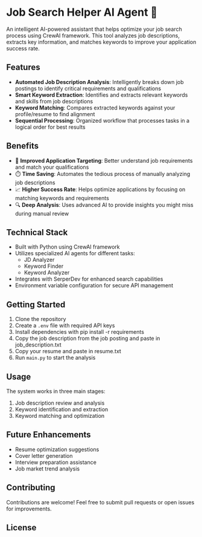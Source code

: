 # Job Search Helper AI Agent 🤖

An intelligent AI-powered assistant that helps optimize your job search process using CrewAI framework. This tool analyzes job descriptions, extracts key information, and matches keywords to improve your application success rate.

## Features

- **Automated Job Description Analysis**: Intelligently breaks down job postings to identify critical requirements and qualifications
- **Smart Keyword Extraction**: Identifies and extracts relevant keywords and skills from job descriptions
- **Keyword Matching**: Compares extracted keywords against your profile/resume to find alignment
- **Sequential Processing**: Organized workflow that processes tasks in a logical order for best results

## Benefits

- 🎯 **Improved Application Targeting**: Better understand job requirements and match your qualifications
- ⏱️ **Time Saving**: Automates the tedious process of manually analyzing job descriptions
- 📈 **Higher Success Rate**: Helps optimize applications by focusing on matching keywords and requirements
- 🔍 **Deep Analysis**: Uses advanced AI to provide insights you might miss during manual review

## Technical Stack

- Built with Python using CrewAI framework
- Utilizes specialized AI agents for different tasks:
  - JD Analyzer
  - Keyword Finder
  - Keyword Analyzer
- Integrates with SerperDev for enhanced search capabilities
- Environment variable configuration for secure API management

## Getting Started

1. Clone the repository
2. Create a `.env` file with required API keys
3. Install dependencies with pip install -r requirements
4. Copy the job description from the job posting and paste in job_description.txt
5. Copy your resume and paste in resume.txt
6. Run `main.py` to start the analysis

## Usage

The system works in three main stages:
1. Job description review and analysis
2. Keyword identification and extraction
3. Keyword matching and optimization

## Future Enhancements

- Resume optimization suggestions
- Cover letter generation
- Interview preparation assistance
- Job market trend analysis

## Contributing

Contributions are welcome! Feel free to submit pull requests or open issues for improvements.

## License

